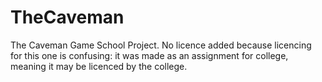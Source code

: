 # TheCaveman
The Caveman Game School Project.
No licence added because licencing for this one is confusing: 
it was made as an assignment for college, meaning it may be licenced by the college.
